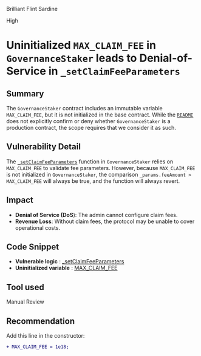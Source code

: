 Brilliant Flint Sardine

High

# Uninitialized `MAX_CLAIM_FEE` in `GovernanceStaker` leads to Denial-of-Service in `_setClaimFeeParameters`

## Summary
The `GovernanceStaker` contract includes an immutable variable `MAX_CLAIM_FEE`, but it is not initialized in the base contract. While the [`README`](https://audits.sherlock.xyz/contests/609?filter=questions) does not explicitly confirm or deny whether `GovernanceStaker` is a production contract, the scope requires that we consider it as such.

## Vulnerability Detail
The [`_setClaimFeeParameters`](https://github.com/sherlock-audit/2024-11-tally/blob/b125d1f2b52170a3789b1060a52fc6609e6e2262/staker/src/GovernanceStaker.sol#L799-L813) function in `GovernanceStaker` relies on `MAX_CLAIM_FEE` to validate fee parameters. However, because `MAX_CLAIM_FEE` is not initialized in `GovernanceStaker`, the comparison `_params.feeAmount > MAX_CLAIM_FEE` will always be true, and the function will always revert.

## Impact
- **Denial of Service (DoS**): The admin cannot configure claim fees.
- **Revenue Loss**: Without claim fees, the protocol may be unable to cover operational costs.

## Code Snippet
- **Vulnerable logic** : [_setClaimFeeParameters](https://github.com/sherlock-audit/2024-11-tally/blob/b125d1f2b52170a3789b1060a52fc6609e6e2262/staker/src/GovernanceStaker.sol#L799C30-L803)
- **Uninitialized variable** : [MAX_CLAIM_FEE](https://github.com/sherlock-audit/2024-11-tally/blob/b125d1f2b52170a3789b1060a52fc6609e6e2262/staker/src/GovernanceStaker.sol#L171) 
## Tool used

Manual Review

## Recommendation
Add this line in the constructor:
```diff
+ MAX_CLAIM_FEE = 1e18; 
```